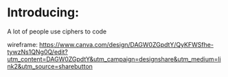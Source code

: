 # Introducing: 

A lot of people use ciphers to code 

wireframe: https://www.canva.com/design/DAGW0ZGpdtY/QyKFWSfhe-tywzNs1QNg0Q/edit?utm_content=DAGW0ZGpdtY&utm_campaign=designshare&utm_medium=link2&utm_source=sharebutton